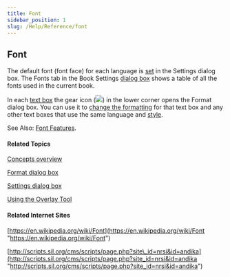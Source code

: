 ```yaml
---
title: Font
sidebar_position: 1
slug: /Help/Reference/font
---
```


## Font

The default font (font face) for each language is [set](../Tasks/Basic_tasks/Select_front_matter_or_back_matter_from_a_pack.md) in the Settings dialog box. The Fonts tab in the Book Settings [dialog box](../User_Interface/Dialog_boxes/Book_Settings_dialog_box.md) shows a table of all the fonts used in the current book.

In each [text box](Text_Box.md) the gear icon (![](/ref-docs-assets/images/Tasks/Edit_tasks/TextBoxPropertiesStar.png)) in the lower corner opens the Format dialog box. You can use it to [change the formatting](../Tasks/Basic_tasks/Formatting_text/Formatting_Text_overview.md) for that text box and any other text boxes that use the same language and [style](Styles.md).

See Also: [Font Features](../Tasks/Advanced_tasks/Font_features.md).

#### Related Topics

[Concepts overview](Concepts_overview.md)

[Format dialog box](../User_Interface/Dialog_boxes/Format_dialog_box.md)

[Settings dialog box](../User_Interface/Dialog_boxes/Settings_dialog_box.md)

[Using the Overlay Tool](../Tasks/Edit_tasks/Overlay_Tool/Using_the_Overlay_Tool.md)

#### Related Internet Sites

[https://en.wikipedia.org/wiki/Font](https://en.wikipedia.org/wiki/Font "https://en.wikipedia.org/wiki/Font")

[http://scripts.sil.org/cms/scripts/page.php?site\_id=nrsi&id=andika](http://scripts.sil.org/cms/scripts/page.php?site_id=nrsi&id=andika "http://scripts.sil.org/cms/scripts/page.php?site_id=nrsi&id=andika")
